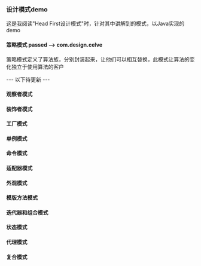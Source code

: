 ### 设计模式demo
这是我阅读"Head First设计模式"时，针对其中讲解到的模式，以Java实现的demo
#### 策略模式  passed    --> com.design.celve
策略模式定义了算法族，分别封装起来，让他们可以相互替换，此模式让算法的变化独立于使用算法的客户

--- 以下待更新 ---

#### 观察者模式

#### 装饰者模式

#### 工厂模式

#### 单例模式

#### 命令模式

#### 适配器模式

#### 外观模式

#### 模版方法模式

#### 迭代器和组合模式

#### 状态模式

#### 代理模式

#### 复合模式

 